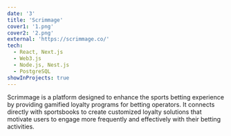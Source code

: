 ```yaml
---
date: '3'
title: 'Scrimmage'
cover1: '1.png'
cover2: '2.png'
external: 'https://scrimmage.co/'
tech:
  - React, Next.js
  - Web3.js
  - Node.js, Nest.js
  - PostgreSQL
showInProjects: true
---
```


Scrimmage is a platform designed to enhance the sports betting experience by providing gamified loyalty programs for betting operators. It connects directly with sportsbooks to create customized loyalty solutions that motivate users to engage more frequently and effectively with their betting activities.
